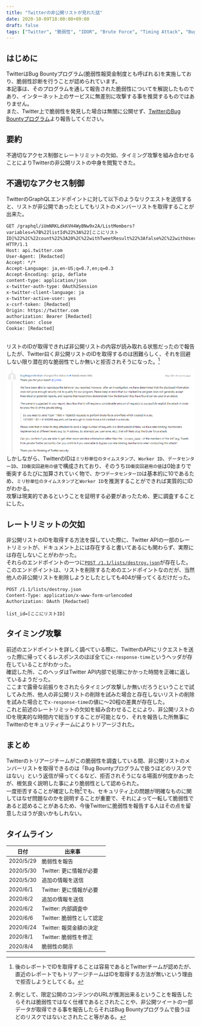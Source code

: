 ```yaml
---
title: "Twitterの非公開リストが見れた話"
date: 2020-10-09T18:00:00+09:00
draft: false
tags: ["Twitter", "脆弱性", "IDOR", "Brute Force", "Timing Attack", "Bug Bounty"]
---
```


## はじめに
TwitterはBug Bountyプログラム(脆弱性報奨金制度とも呼ばれる)を実施しており、脆弱性診断を行うことが認められています。  
本記事は、そのプログラムを通して報告された脆弱性についてを解説したものであり、インターネット上のサービスに無差別に攻撃する事を推奨するものではありません。  
また、Twitter上で脆弱性を発見した場合は無闇に公開せず、[TwitterのBug Bountyプログラム](https://hackerone.com/twitter)より報告してください。  

## 要約
不適切なアクセス制御とレートリミットの欠如、タイミング攻撃を組み合わせることによりTwitterの非公開リストの中身を閲覧できた。  

## 不適切なアクセス制御

TwitterのGraphQLエンドポイントに対して以下のようなリクエストを送信すると、リストが非公開であったとしてもリストのメンバーリストを取得することが出来た。  
```http
GET /graphql/iUmNRKLdkKVH4WyBNw9x2A/ListMembers?variables=%7B%22listId%22%3A%22[ここにリストID]%22%2C%22count%22%3A20%2C%22withTweetResult%22%3Afalse%2C%22withUserResult%22%3Afalse%7D HTTP/1.1
Host: api.twitter.com
User-Agent: [Redacted]
Accept: */*
Accept-Language: ja,en-US;q=0.7,en;q=0.3
Accept-Encoding: gzip, deflate
content-type: application/json
x-twitter-auth-type: OAuth2Session
x-twitter-client-language: ja
x-twitter-active-user: yes
x-csrf-token: [Redacted]
Origin: https://twitter.com
authorization: Bearer [Redacted]
Connection: close
Cookie: [Redacted]


```

リストのIDが取得できれば非公開リストの内容が読み取れる状態だったので報告したが、Twitter曰く非公開リストのIDを取得するのは困難らしく、それを回避しない限り潜在的な脆弱性でしか無いと拒否されそうになった。[^1]

[^1]: 後のレポートでIDを取得することは容易であるとTwitterチームが認めたが、直近のレポートでもトリアージチームはIDを取得する方法が無いという理由で拒否しようとしてくる。

![Twitterチームの返信画像](/img/twitter-needmoreinfo-listid.png)
しかしながら、TwitterのIDは`ミリ秒単位のタイムスタンプ`、`Worker ID`、`データセンターID`、`ID衝突回避用の値`で構成されており、そのうち`ID衝突回避用の値`は0始まりで衝突するたびに加算されていく物で、かつ`データセンターID`は基本的に10であるため、`ミリ秒単位のタイムスタンプ`と`Worker ID`を推測することができれば実質的にIDがわかる。  
攻撃は現実的であるということを証明する必要があったため、更に調査することにした。  

## レートリミットの欠如
非公開リストのIDを取得する方法を探していた際に、Twitter APIの一部のレートリミットが、ドキュメント上には存在すると書いてあるにも関わらず、実際には存在しないことがわかった。  
それらのエンドポイントの一つに[`POST /1.1/lists/destroy.json`](https://developer.twitter.com/en/docs/twitter-api/v1/accounts-and-users/create-manage-lists/api-reference/post-lists-destroy)が存在した。  
このエンドポイントは、リストを削除するためのエンドポイントなのだが、当然他人の非公開リストを削除しようとしたとしても404が帰ってくるだけだった。  

```http
POST /1.1/lists/destroy.json
Content-Type: application/x-www-form-urlencoded
Authorization: OAuth [Redacted]

list_id=[ここにリストID]
```

## タイミング攻撃
前述のエンドポイントを詳しく調べている際に、TwitterのAPIにリクエストを送った際に帰ってくるレスポンスのほぼ全てに`x-response-time`というヘッダが存在していることがわかった。  
確認した所、このヘッダはTwitter API内部で処理にかかった時間を正確に返しているようだった。  
ここまで露骨な前振りをされたらタイミング攻撃しか無いだろうということで試してみた所、他人の非公開リストの削除を試みた場合と存在しないリストの削除を試みた場合とで`x-response-time`の値に～20程の差異が存在した。  
これと前述のレートリミットの欠如を組み合わせることにより、非公開リストのIDを現実的な時間内で総当りすることが可能となり、それを報告した所無事にTwitterのセキュリティチームによりトリアージされた。

## まとめ
Twitterのトリアージチームがこの脆弱性を調査している間、非公開リストのメンバーリストを取得できるのは「Bug Bountyプログラムで扱うほどのリスクではない」という返信が帰ってくるなど、拒否されそうになる場面が何度かあったが、根気良く説明した事により脆弱性として認められた。  
一度拒否することが確定した物[^2]でも、セキュリティ上の問題が明確なものに関してはなぜ問題なのかを説明することが重要で、それによって一転して脆弱性であると認めることがあるため、今後Twitterに脆弱性を報告する人はその点を留意したほうが良いかもしれない。  

[^2]: 例として、限定公開のコンテンツのURLが推測出来るということを報告したらそれは脆弱性ではなく仕様であるとされたことや、非公開ツイートの一部データが取得できる事を報告したらそれはBug Bountyプログラムで扱うほどのリスクではないとされたこと等がある。

## タイムライン
 日付   | 出来事
---------------|----------
  2020/5/29 | 脆弱性を報告
  2020/5/30 | Twitter: 更に情報が必要
  2020/5/30 | 追加の情報を送信
  2020/6/1 | Twitter: 更に情報が必要
  2020/6/2 | 追加の情報を送信
  2020/6/2 | Twitter: 内部調査中
  2020/6/6 | Twitter: 脆弱性として認定
  2020/6/24 | Twitter: 報奨金額の決定
  2020/8/1 | Twitter: 脆弱性を修正
  2020/8/4 | 脆弱性の開示
  

